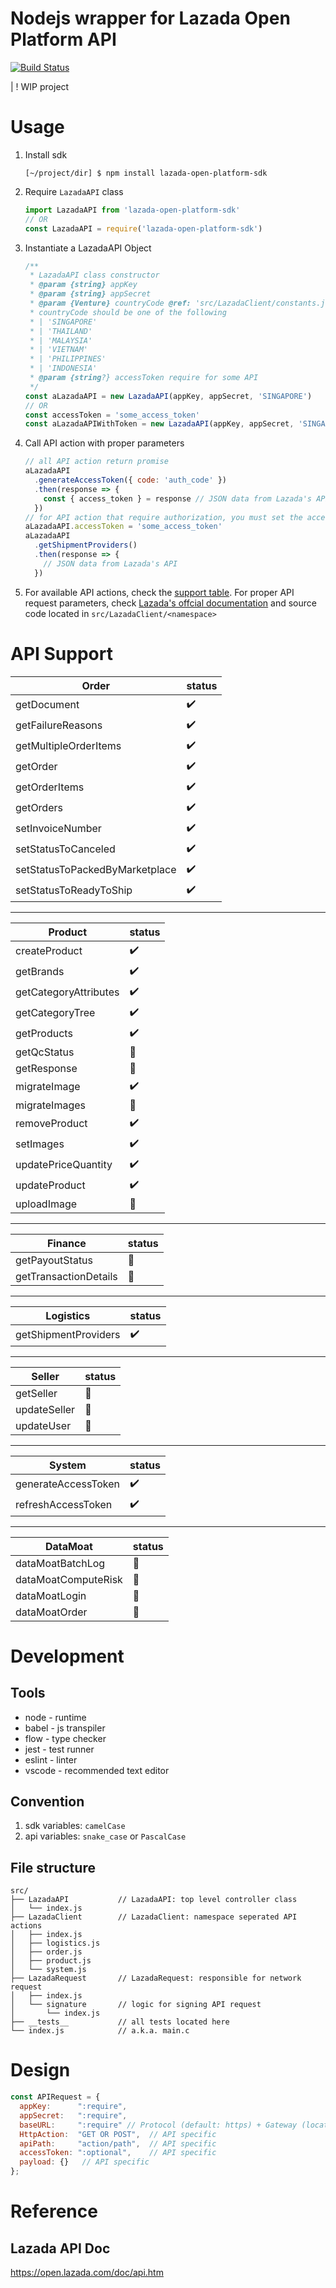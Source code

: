 # Nodejs wrapper for Lazada Open Platform API
[![Build Status](https://travis-ci.org/branch8/lazada-open-platform-sdk.svg?branch=master)](https://travis-ci.org/branch8/lazada-open-platform-sdk)

| ! WIP project

# Usage

1. Install sdk

    ```shell
    [~/project/dir] $ npm install lazada-open-platform-sdk
    ```

1. Require `LazadaAPI` class

    ```js
    import LazadaAPI from 'lazada-open-platform-sdk'
    // OR
    const LazadaAPI = require('lazada-open-platform-sdk')
    ```

1. Instantiate a LazadaAPI Object

    ```js
    /**
     * LazadaAPI class constructor
     * @param {string} appKey
     * @param {string} appSecret
     * @param {Venture} countryCode @ref: 'src/LazadaClient/constants.js'
     * countryCode should be one of the following
     * | 'SINGAPORE'
     * | 'THAILAND'
     * | 'MALAYSIA'
     * | 'VIETNAM'
     * | 'PHILIPPINES'
     * | 'INDONESIA'
     * @param {string?} accessToken require for some API
     */
    const aLazadaAPI = new LazadaAPI(appKey, appSecret, 'SINGAPORE')
    // OR
    const accessToken = 'some_access_token'
    const aLazadaAPIWithToken = new LazadaAPI(appKey, appSecret, 'SINGAPORE', accessToken)
    ```

  1. Call API action with proper parameters  

      ```js
      // all API action return promise
      aLazadaAPI
        .generateAccessToken({ code: 'auth_code' })
        .then(response => {
          const { access_token } = response // JSON data from Lazada's API
        })
      // for API action that require authorization, you must set the accessToken first
      aLazadaAPI.accessToken = 'some_access_token'
      aLazadaAPI
        .getShipmentProviders()
        .then(response => {
          // JSON data from Lazada's API
        })
      ```
  1. For available API actions, check the [support table](#api-support). For proper API request parameters, check [Lazada's offcial documentation](#lazada-api-doc) and source code located in `src/LazadaClient/<namespace>`

# API Support

| Order                          | status             |
| ------------------------------ | ------------------ |
| getDocument                    | :heavy_check_mark: |
| getFailureReasons              | :heavy_check_mark: |
| getMultipleOrderItems          | :heavy_check_mark: |
| getOrder                       | :heavy_check_mark: |
| getOrderItems                  | :heavy_check_mark: |
| getOrders                      | :heavy_check_mark: |
| setInvoiceNumber               | :heavy_check_mark: |
| setStatusToCanceled            | :heavy_check_mark: |
| setStatusToPackedByMarketplace | :heavy_check_mark: |
| setStatusToReadyToShip         | :heavy_check_mark: |

---

| Product               | status             |
| --------------------- | ------------------ |
| createProduct         | :heavy_check_mark: |
| getBrands             | :heavy_check_mark: |
| getCategoryAttributes | :heavy_check_mark: |
| getCategoryTree       | :heavy_check_mark: |
| getProducts           | :heavy_check_mark: |
| getQcStatus           | :no_entry_sign:    |
| getResponse           | :no_entry_sign:    |
| migrateImage          | :heavy_check_mark: |
| migrateImages         | :no_entry_sign:    |
| removeProduct         | :heavy_check_mark: |
| setImages             | :heavy_check_mark: |
| updatePriceQuantity   | :heavy_check_mark: |
| updateProduct         | :heavy_check_mark: |
| uploadImage           | :no_entry_sign:    |

---

| Finance               | status          |
| --------------------- | --------------- |
| getPayoutStatus       | :no_entry_sign: |
| getTransactionDetails | :no_entry_sign: |

---

| Logistics            | status             |
| -------------------- | ------------------ |
| getShipmentProviders | :heavy_check_mark: |

---

| Seller       | status          |
| ------------ | --------------- |
| getSeller    | :no_entry_sign: |
| updateSeller | :no_entry_sign: |
| updateUser   | :no_entry_sign: |

---

| System              | status             |
| ------------------- | ------------------ |
| generateAccessToken | :heavy_check_mark: |
| refreshAccessToken  | :heavy_check_mark: |

---

| DataMoat            | status          |
| ------------------- | --------------- |
| dataMoatBatchLog    | :no_entry_sign: |
| dataMoatComputeRisk | :no_entry_sign: |
| dataMoatLogin       | :no_entry_sign: |
| dataMoatOrder       | :no_entry_sign: |

# Development

## Tools

- node - runtime
- babel - js transpiler
- flow - type checker
- jest - test runner
- eslint - linter
- vscode - recommended text editor

## Convention

1. sdk variables: `camelCase`  
1. api variables: `snake_case` or `PascalCase`

## File structure

```
src/
├── LazadaAPI           // LazadaAPI: top level controller class
│   └── index.js        
├── LazadaClient        // LazadaClient: namespace seperated API actions
│   ├── index.js
│   ├── logistics.js
│   ├── order.js
│   ├── product.js
│   └── system.js
├── LazadaRequest       // LazadaRequest: responsible for network request
│   ├── index.js
│   └── signature       // logic for signing API request
│       └── index.js
├── __tests__           // all tests located here
└── index.js            // a.k.a. main.c
```

# Design

```js
const APIRequest = {
  appKey:      ":require",
  appSecret:   ":require",
  baseURL:     ":require" // Protocol (default: https) + Gateway (location specific)
  HttpAction:  "GET OR POST",  // API specific
  apiPath:     "action/path",  // API specific
  accessToken: ":optional",    // API specific
  payload: {}   // API specific
};
```

# Reference
## Lazada API Doc
https://open.lazada.com/doc/api.htm
